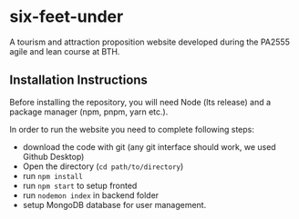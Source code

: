 # six-feet-under

A tourism and attraction proposition website developed during the PA2555 agile and lean course at BTH.

## Installation Instructions

Before installing the repository, you will need Node (lts release) and a package manager (npm, pnpm, yarn etc.).

In order to run the website you need to complete following steps:

- download the code with git (any git interface should work, we used Github Desktop)
- Open the directory (`cd path/to/directory`)
- run `npm install`
- run `npm start` to setup fronted
- run `nodemon index` in backend folder
- setup MongoDB database for user management. 
